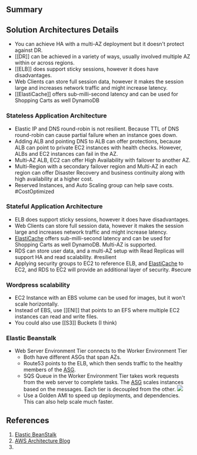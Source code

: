 ## Summary

## Solution Architectures Details
- You can achieve HA  with a multi-AZ deployment but it doesn't protect against DR.
- [[DR]] can be achieved in a variety of ways, usually involved multiple AZ within or across regions.
- [[ELB]] does support sticky sessions, however it does have disadvantages.
- Web Clients can store full session data, however it makes the session large and increases network traffic and might increase latency.
- [[ElastiCache]] offers sub-milli-second latency and can be used for Shopping Carts as well DynamoDB

### Stateless Application Architecture
* Elastic IP and DNS round-robin is not resilient. Because TTL of DNS round-robin can cause partial failure when an instance goes down.
* Adding ALB and pointing DNS to ALB can offer protections, because ALB can point to private EC2 instances with health checks. However, ALBs and EC2 instances can fail in the AZ.
* Multi-AZ ALB, EC2 can offer High Availability with failover to another AZ.
* Multi-Region with a secondary failover region and Multi-AZ in each region can offer Disaster Recovery and business continuity along with high availability at a higher cost.
* Reserved Instances, and Auto Scaling group can help save costs. #CostOptimized 

### Stateful Application Architecture
- ELB does support sticky sessions, however it does have disadvantages.
- Web Clients can store full session data, however it makes the session large and increases network traffic and might increase latency.
- [ElastiCache](ElastiCache.md) offers sub-milli-second latency and can be used for Shopping Carts as well DynamoDB. Multi-AZ is supported.
- RDS can store user data, and a multi-AZ setup with Read Replicas will support HA and read scalability. #resilient 
- Applying security groups to EC2 to reference ELB, and [ElastiCache](ElastiCache.md) to EC2, and RDS to EC2 will provide an additional layer of security. #secure  
### Wordpress scalability
 - EC2 Instance with an EBS volume can be used for images, but it won't scale horizontally.
 - Instead of EBS, use [[ENI]] that points to an EFS where multiple EC2 instances can read and write files.
- You could also use [[S3]] Buckets (I think)
### Elastic Beanstalk
- Web Server Environment Tier connects to the Worker Environment Tier
	- Both have different ASGs that span AZs. 
	- Route53 points to the ELB, which then sends traffic to the healthy members of the [ASG](ASG.md).
	- SQS Queue in the Worker Environment Tier takes work requests from the web server to complete tasks. The [ASG](ASG.md) scales instances based on the messages. Each tier is decoupled from the other.
	![](elastic_beanstalk_arch.png)
	- Use a Golden AMI to speed up deployments, and dependencies. This can also help scale much faster.
## References

1. [Elastic BeanStalk](https://docs.aws.amazon.com/elasticbeanstalk/latest/dg/concepts.html)
2. [AWS Architecture Blog](https://aws.amazon.com/blogs/architecture/)
3. 